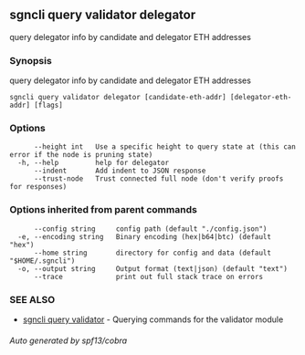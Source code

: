 ## sgncli query validator delegator

query delegator info by candidate and delegator ETH addresses

### Synopsis

query delegator info by candidate and delegator ETH addresses

```
sgncli query validator delegator [candidate-eth-addr] [delegator-eth-addr] [flags]
```

### Options

```
      --height int   Use a specific height to query state at (this can error if the node is pruning state)
  -h, --help         help for delegator
      --indent       Add indent to JSON response
      --trust-node   Trust connected full node (don't verify proofs for responses)
```

### Options inherited from parent commands

```
      --config string     config path (default "./config.json")
  -e, --encoding string   Binary encoding (hex|b64|btc) (default "hex")
      --home string       directory for config and data (default "$HOME/.sgncli")
  -o, --output string     Output format (text|json) (default "text")
      --trace             print out full stack trace on errors
```

### SEE ALSO

* [sgncli query validator](sgncli_query_validator.md)	 - Querying commands for the validator module

###### Auto generated by spf13/cobra
